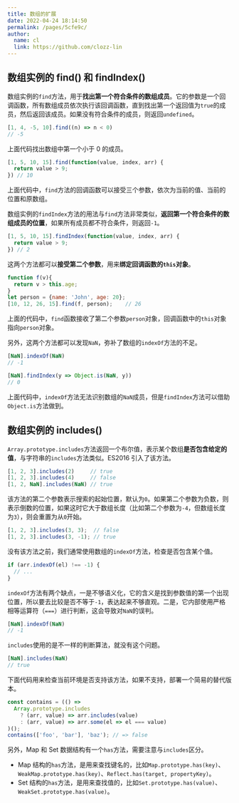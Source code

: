 ```yaml
---
title: 数组的扩展
date: 2022-04-24 18:14:50
permalink: /pages/5cfe9c/
author: 
  name: cl
  link: https://github.com/clozz-lin
---
```


## 数组实例的 find() 和 findIndex()

数组实例的`find`方法，用于**找出第一个符合条件的数组成员**。它的参数是一个回调函数，所有数组成员依次执行该回调函数，直到找出第一个返回值为`true`的成员，然后返回该成员。如果没有符合条件的成员，则返回`undefined`。

```javascript
[1, 4, -5, 10].find((n) => n < 0)
// -5
```

上面代码找出数组中第一个小于 0 的成员。

```javascript
[1, 5, 10, 15].find(function(value, index, arr) {
  return value > 9;
}) // 10
```

上面代码中，`find`方法的回调函数可以接受三个参数，依次为当前的值、当前的位置和原数组。

数组实例的`findIndex`方法的用法与`find`方法非常类似，**返回第一个符合条件的数组成员的位置**，如果所有成员都不符合条件，则返回`-1`。

```javascript
[1, 5, 10, 15].findIndex(function(value, index, arr) {
  return value > 9;
}) // 2
```

这两个方法都可以**接受第二个参数**，用来**绑定回调函数的`this`对象**。

```javascript
function f(v){
  return v > this.age;
}
let person = {name: 'John', age: 20};
[10, 12, 26, 15].find(f, person);    // 26
```

上面的代码中，`find`函数接收了第二个参数`person`对象，回调函数中的`this`对象指向`person`对象。

另外，这两个方法都可以发现`NaN`，弥补了数组的`indexOf`方法的不足。

```javascript
[NaN].indexOf(NaN)
// -1

[NaN].findIndex(y => Object.is(NaN, y))
// 0
```

上面代码中，`indexOf`方法无法识别数组的`NaN`成员，但是`findIndex`方法可以借助`Object.is`方法做到。

## 数组实例的 includes()

`Array.prototype.includes`方法返回一个布尔值，表示某个数组**是否包含给定的值**，与字符串的`includes`方法类似。ES2016 引入了该方法。

```javascript
[1, 2, 3].includes(2)     // true
[1, 2, 3].includes(4)     // false
[1, 2, NaN].includes(NaN) // true
```

该方法的第二个参数表示搜索的起始位置，默认为`0`。如果第二个参数为负数，则表示倒数的位置，如果这时它大于数组长度（比如第二个参数为`-4`，但数组长度为`3`），则会重置为从`0`开始。

```javascript
[1, 2, 3].includes(3, 3);  // false
[1, 2, 3].includes(3, -1); // true
```

没有该方法之前，我们通常使用数组的`indexOf`方法，检查是否包含某个值。

```javascript
if (arr.indexOf(el) !== -1) {
  // ...
}
```

`indexOf`方法有两个缺点，一是不够语义化，它的含义是找到参数值的第一个出现位置，所以要去比较是否不等于`-1`，表达起来不够直观。二是，它内部使用严格相等运算符（`===`）进行判断，这会导致对`NaN`的误判。

```javascript
[NaN].indexOf(NaN)
// -1
```

`includes`使用的是不一样的判断算法，就没有这个问题。

```javascript
[NaN].includes(NaN)
// true
```

下面代码用来检查当前环境是否支持该方法，如果不支持，部署一个简易的替代版本。

```javascript
const contains = (() =>
  Array.prototype.includes
    ? (arr, value) => arr.includes(value)
    : (arr, value) => arr.some(el => el === value)
)();
contains(['foo', 'bar'], 'baz'); // => false
```

另外，Map 和 Set 数据结构有一个`has`方法，需要注意与`includes`区分。

- Map 结构的`has`方法，是用来查找键名的，比如`Map.prototype.has(key)`、`WeakMap.prototype.has(key)`、`Reflect.has(target, propertyKey)`。
- Set 结构的`has`方法，是用来查找值的，比如`Set.prototype.has(value)`、`WeakSet.prototype.has(value)`。
